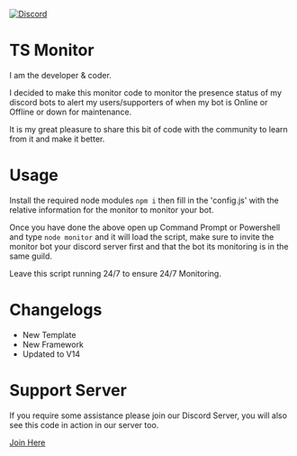  [![Discord](https://img.shields.io/badge/-Discord-05122A?style=flat&logo=discord)](https://discord.gg/3NTPcPGYtM)

# TS Monitor

I am the developer & coder.

I decided to make this monitor code to monitor the presence status of my discord bots to alert my users/supporters of when my bot is Online or Offline or down for maintenance.

It is my great pleasure to share this bit of code with the community to learn from it and make it better.

# Usage
Install the required node modules
`npm i`
then fill in the 'config.js' with the relative information for the monitor to monitor your bot.

Once you have done the above open up Command Prompt or Powershell and type `node monitor` and it will load the script,
make sure to invite the monitor bot your discord server first and that the bot its monitoring is in the same guild.

Leave this script running 24/7 to ensure 24/7 Monitoring.

# Changelogs
- New Template
- New Framework
- Updated to V14

# Support Server
If you require some assistance please join our Discord Server, you will also see this code in action in our server too.
 
[Join Here](https://discord.gg/3NTPcPGYtM)
